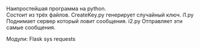 Наипростейшая программа на python.<br>
Состоит из трёх файлов.
CreateKey.py генерирует случайный ключ.
i1.py Поднимает сервер который ловит сообщения.
i2.py Отправляет эти самые сообщения.

Модули:
Flask
sys
requests
